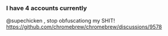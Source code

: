 ### I have 4 accounts currently
@supechicken , stop obfuscationg my SHIT! https://github.com/chromebrew/chromebrew/discussions/9578
